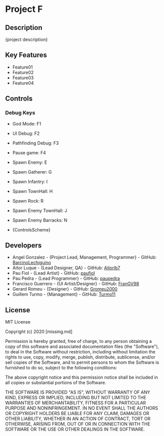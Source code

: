 # Project F

## Description
{project description}

## Key Features

 - Feature01
 - Feature02
 - Feature03
 - Feature04

## Controls
### Debug Keys

- God Mode: F1
- UI Debug: F2
- Pathfinding Debug: F3
- Pause game: F4
- Spawn Enemy: E
- Spawn Gatherer: G
- Spawn Infantry: I
- Spawn TownHall: H
- Spawn Rock: R
- Spawn Enemy TownHall: J
- Spawn Enemy Barracks: N

 - {ControlsScheme}

## Developers

 - Angel Gonzalez - {Project Lead, Management, Programmer} - GitHub: [BarcinoLechiguino](https://github.com/BarcinoLechiguino)
 - Aitor Luque - {Lead Designer, QA} - GitHub: [Aitorlb7](https://github.com/Aitorlb7)
 - Pau Fiol - {Lead Artist} - GitHub: [paufiol](https://github.com/paufiol)
 - Pau Pedra - {Lead Programmer} - GitHub: [paupedra](https://github.com/paupedra)
 - Francisco Guerrero - {UI Artist/Designer} - GitHub: [FranGV98](https://github.com/FranGV98)
 - Gerard Romeu - {Designer} - GitHub: [Gromeu2000](https://github.com/Gromeu2000)
 - Guillem Turmo - {Management} - GitHub: [Turmo11](https://github.com/Turmo11)

## License

MIT License

Copyright (c) 2020 [missing.md]

Permission is hereby granted, free of charge, to any person obtaining a copy
of this software and associated documentation files (the "Software"), to deal
in the Software without restriction, including without limitation the rights
to use, copy, modify, merge, publish, distribute, sublicense, and/or sell
copies of the Software, and to permit persons to whom the Software is
furnished to do so, subject to the following conditions:

The above copyright notice and this permission notice shall be included in all
copies or substantial portions of the Software.

THE SOFTWARE IS PROVIDED "AS IS", WITHOUT WARRANTY OF ANY KIND, EXPRESS OR
IMPLIED, INCLUDING BUT NOT LIMITED TO THE WARRANTIES OF MERCHANTABILITY,
FITNESS FOR A PARTICULAR PURPOSE AND NONINFRINGEMENT. IN NO EVENT SHALL THE
AUTHORS OR COPYRIGHT HOLDERS BE LIABLE FOR ANY CLAIM, DAMAGES OR OTHER
LIABILITY, WHETHER IN AN ACTION OF CONTRACT, TORT OR OTHERWISE, ARISING FROM,
OUT OF OR IN CONNECTION WITH THE SOFTWARE OR THE USE OR OTHER DEALINGS IN THE
SOFTWARE.
